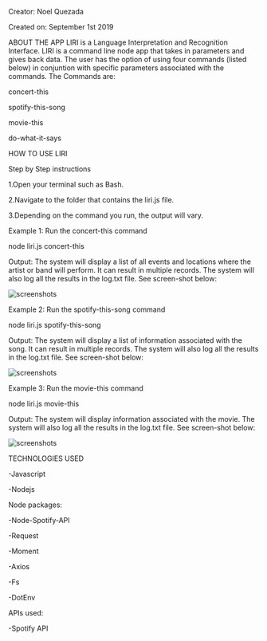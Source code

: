 
Creator: Noel Quezada

Created on: September 1st 2019

ABOUT THE APP
LIRI is a Language Interpretation and Recognition Interface. LIRI is a command line node app that takes in parameters and gives back data. The user has the option of using four commands (listed below) in conjuntion with specific parameters associated with the commands. The Commands are:

concert-this

spotify-this-song

movie-this

do-what-it-says

HOW TO USE LIRI


Step by Step instructions

1.Open your terminal such as Bash.

2.Navigate to the folder that contains the liri.js file.

3.Depending on the command you run, the output will vary.

   Example 1: Run the concert-this command

 node liri.js concert-this <name of artist or band>
 
Output: The system will display a list of all events and locations where the artist or band will perform. It can result in multiple records. The system will also log all the results in the log.txt file. See screen-shot below:

![screenshots](concert.png)  




Example 2: Run the spotify-this-song command

 node liri.js spotify-this-song <name of song>
 
Output: The system will display a list of information associated with the song. It can result in multiple records. The system will also log all the results in the log.txt file. See screen-shot below:






![screenshots](song.png)





Example 3: Run the movie-this command

 node liri.js movie-this <name of movie>
 
Output: The system will display information associated with the movie. The system will also log all the results in the log.txt file. See screen-shot below:




![screenshots](movies.png)







TECHNOLOGIES USED

-Javascript

-Nodejs

Node packages:

-Node-Spotify-API

-Request

-Moment

-Axios

-Fs

-DotEnv

APIs used:

-Spotify API
